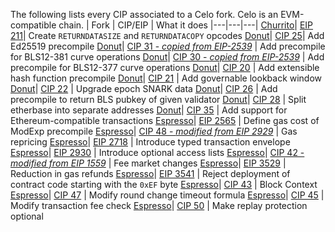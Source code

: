 The following lists every CIP associated to a Celo fork. Celo is an EVM-compatible chain.
| Fork  | CIP/EIP  | What it does 
|---|---|---|
 [Churrito](https://github.com/celo-org/celo-proposals/blob/master/CIPs/cip-0024.md)| [EIP 211](https://eips.ethereum.org/EIPS/eip-211)| Create `RETURNDATASIZE` and `RETURNDATACOPY` opcodes
 [Donut](https://github.com/celo-org/celo-proposals/blob/master/CIPs/cip-0027.md)| [CIP 25](https://github.com/celo-org/celo-proposals/blob/master/CIPs/cip-0025.md)| Add Ed25519 precompile
 [Donut](https://github.com/celo-org/celo-proposals/blob/master/CIPs/cip-0027.md)| [CIP 31 - *copied from EIP-2539*](https://github.com/celo-org/celo-proposals/blob/master/CIPs/cip-0031.md) | Add precompile for BLS12-381 curve operations
 [Donut](https://github.com/celo-org/celo-proposals/blob/master/CIPs/cip-0027.md)| [CIP 30 - *copied from EIP-2539*](https://github.com/celo-org/celo-proposals/blob/master/CIPs/cip-0030.md) | Add precompile for BLS12-377 curve operations
 [Donut](https://github.com/celo-org/celo-proposals/blob/master/CIPs/cip-0027.md)| [CIP 20](https://github.com/celo-org/celo-proposals/blob/master/CIPs/cip-0020.md) | Add extensible hash function precompile
 [Donut](https://github.com/celo-org/celo-proposals/blob/master/CIPs/cip-0027.md)| [CIP 21](https://github.com/celo-org/celo-proposals/blob/master/CIPs/cip-0021.md) | Add governable lookback window
 [Donut](https://github.com/celo-org/celo-proposals/blob/master/CIPs/cip-0027.md)| [CIP 22](https://github.com/celo-org/celo-proposals/blob/master/CIPs/cip-0022.md) | Upgrade epoch SNARK data 
 [Donut](https://github.com/celo-org/celo-proposals/blob/master/CIPs/cip-0027.md)| [CIP 26](https://github.com/celo-org/celo-proposals/blob/master/CIPs/cip-0026.md) | Add precompile to return BLS pubkey of given validator
 [Donut](https://github.com/celo-org/celo-proposals/blob/master/CIPs/cip-0027.md)| [CIP 28](https://github.com/celo-org/celo-proposals/blob/master/CIPs/cip-0028.md) | Split etherbase into separate addresses 
 [Donut](https://github.com/celo-org/celo-proposals/blob/master/CIPs/cip-0027.md)| [CIP 35](https://github.com/celo-org/celo-proposals/blob/master/CIPs/cip-0035.md) | Add support for Ethereum-compatible transactions
 [Espresso](https://github.com/celo-org/celo-proposals/blob/master/CIPs/cip-0041.md)| [EIP 2565](https://eips.ethereum.org/EIPS/eip-2565) | Define gas cost of ModExp precompile
 [Espresso](https://github.com/celo-org/celo-proposals/blob/master/CIPs/cip-0041.md)| [CIP 48 - *modified from EIP 2929*](https://github.com/celo-org/celo-proposals/blob/master/CIPs/cip-0048.md) | Gas repricing
 [Espresso](https://github.com/celo-org/celo-proposals/blob/master/CIPs/cip-0041.md)| [EIP 2718](https://eips.ethereum.org/EIPS/eip-2718) | Introduce typed transaction envelope
 [Espresso](https://github.com/celo-org/celo-proposals/blob/master/CIPs/cip-0041.md)| [EIP 2930](https://eips.ethereum.org/EIPS/eip-2930) | Introduce optional access lists
 [Espresso](https://github.com/celo-org/celo-proposals/blob/master/CIPs/cip-0041.md)| [CIP 42 - *modified from EIP 1559*](https://github.com/celo-org/celo-proposals/blob/master/CIPs/cip-0042.md) | Fee market changes
 [Espresso](https://github.com/celo-org/celo-proposals/blob/master/CIPs/cip-0041.md)| [EIP 3529](https://eips.ethereum.org/EIPS/eip-3529) | Reduction in gas refunds
 [Espresso](https://github.com/celo-org/celo-proposals/blob/master/CIPs/cip-0041.md)| [EIP 3541](https://eips.ethereum.org/EIPS/eip-3541) | Reject deployment of contract code starting with the `0xEF` byte
 [Espresso](https://github.com/celo-org/celo-proposals/blob/master/CIPs/cip-0041.md)| [CIP 43](https://github.com/celo-org/celo-proposals/blob/master/CIPs/cip-0043.md) | Block Context
 [Espresso](https://github.com/celo-org/celo-proposals/blob/master/CIPs/cip-0041.md)| [CIP 47](https://github.com/celo-org/celo-proposals/blob/master/CIPs/cip-0047.md) | Modify round change timeout formula 
 [Espresso](https://github.com/celo-org/celo-proposals/blob/master/CIPs/cip-0041.md)| [CIP 45](https://github.com/celo-org/celo-proposals/blob/master/CIPs/cip-0045.md) | Modify transaction fee check
 [Espresso](https://github.com/celo-org/celo-proposals/blob/master/CIPs/cip-0041.md)| [CIP 50](https://github.com/celo-org/celo-proposals/blob/master/CIPs/cip-0050.md) | Make replay protection optional



